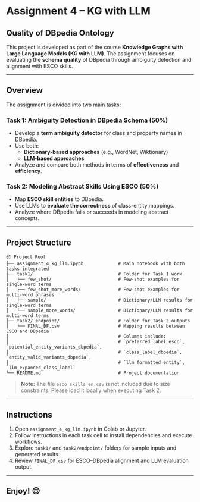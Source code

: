 # **Assignment 4 – KG with LLM**

## **Quality of DBpedia Ontology**

This project is developed as part of the course **Knowledge Graphs with Large Language Models (KG with LLM)**. The assignment focuses on evaluating the **schema quality** of DBpedia through ambiguity detection and alignment with ESCO skills.

---

## **Overview**

The assignment is divided into two main tasks:

### **Task 1: Ambiguity Detection in DBpedia Schema (50%)**
- Develop a **term ambiguity detector** for class and property names in DBpedia.
- Use both:
  - **Dictionary-based approaches** (e.g., WordNet, Wiktionary)
  - **LLM-based approaches**
- Analyze and compare both methods in terms of **effectiveness** and **efficiency**.

### **Task 2: Modeling Abstract Skills Using ESCO (50%)**
- Map **ESCO skill entities** to DBpedia.
- Use LLMs to **evaluate the correctness** of class-entity mappings.
- Analyze where DBpedia fails or succeeds in modeling abstract concepts.

---

## **Project Structure**

```
📦 Project Root  
├── assignment_4_kg_llm.ipynb             # Main notebook with both tasks integrated  
├── task1/                                # Folder for Task 1 work  
│   ├── few_shot/                         # Few-shot examples for single-word terms  
│   ├── few_shot_more_words/              # Few-shot examples for multi-word phrases  
│   ├── sample/                           # Dictionary/LLM results for single-word terms  
│   └── sample_more_words/                # Dictionary/LLM results for multi-word terms  
├── task2/ endpoint/                      # Folder for Task 2 outputs  
│   └── FINAL_DF.csv                      # Mapping results between ESCO and DBpedia  
│                                         # Columns include:  
│                                         # `preferred_label_esco`, `potential_entity_variants_dbpedia`,  
│                                         # `class_label_dbpedia`, `entity_valid_variants_dbpedia`,  
│                                         # `llm_formatted_entity`, `llm_expanded_class_label`  
└── README.md                             # Project documentation  
```

> **Note:** The file `esco_skills_en.csv` is not included due to size constraints. Please load it locally when executing Task 2.

---

## **Instructions**

1. Open `assignment_4_kg_llm.ipynb` in Colab or Jupyter.
2. Follow instructions in each task cell to install dependencies and execute workflows.
3. Explore `task1/` and `task2/endpoint/` folders for sample inputs and generated results.
4. Review `FINAL_DF.csv` for ESCO–DBpedia alignment and LLM evaluation output.

---

## **Enjoy!** 😊  
